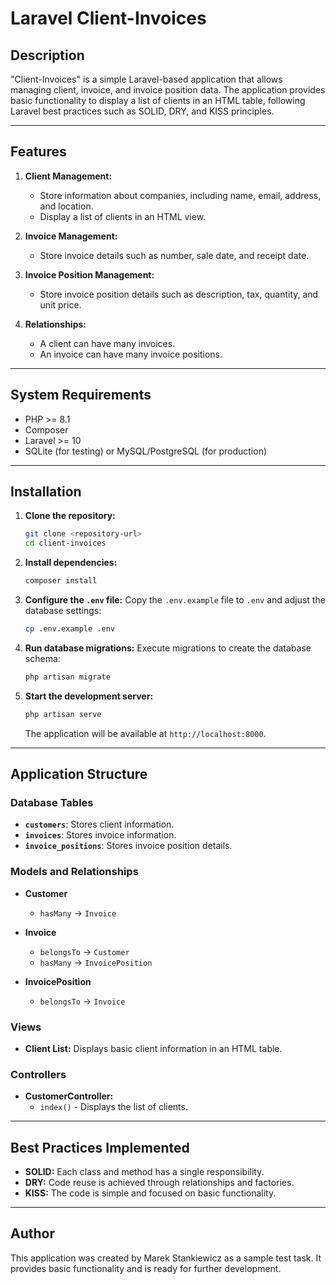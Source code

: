
# Laravel Client-Invoices

## Description

"Client-Invoices" is a simple Laravel-based application that allows managing client, invoice, and invoice position data. The application provides basic functionality to display a list of clients in an HTML table, following Laravel best practices such as SOLID, DRY, and KISS principles.

---

## Features

1. **Client Management:**

   - Store information about companies, including name, email, address, and location.
   - Display a list of clients in an HTML view.

2. **Invoice Management:**

   - Store invoice details such as number, sale date, and receipt date.

3. **Invoice Position Management:**

   - Store invoice position details such as description, tax, quantity, and unit price.

4. **Relationships:**

   - A client can have many invoices.
   - An invoice can have many invoice positions.

---

## System Requirements

- PHP >= 8.1
- Composer
- Laravel >= 10
- SQLite (for testing) or MySQL/PostgreSQL (for production)

---

## Installation

1. **Clone the repository:**

   ```bash
   git clone <repository-url>
   cd client-invoices
   ```

2. **Install dependencies:**

   ```bash
   composer install
   ```

3. **Configure the ****`.env`**** file:**
   Copy the `.env.example` file to `.env` and adjust the database settings:

   ```bash
   cp .env.example .env
   ```

4. **Run database migrations:**
   Execute migrations to create the database schema:

   ```bash
   php artisan migrate
   ```

5. **Start the development server:**

   ```bash
   php artisan serve
   ```

   The application will be available at `http://localhost:8000`.

---

## Application Structure

### Database Tables

- **`customers`**: Stores client information.
- **`invoices`**: Stores invoice information.
- **`invoice_positions`**: Stores invoice position details.

### Models and Relationships

- **Customer**

  - `hasMany` -> `Invoice`

- **Invoice**

  - `belongsTo` -> `Customer`
  - `hasMany` -> `InvoicePosition`

- **InvoicePosition**

  - `belongsTo` -> `Invoice`

### Views

- **Client List:**
  Displays basic client information in an HTML table.

### Controllers

- **CustomerController:**
  - `index()` - Displays the list of clients.

---

## Best Practices Implemented

- **SOLID:** Each class and method has a single responsibility.
- **DRY:** Code reuse is achieved through relationships and factories.
- **KISS:** The code is simple and focused on basic functionality.

---

## Author

This application was created by Marek Stankiewicz as a sample test task. It provides basic functionality and is ready for further development.

